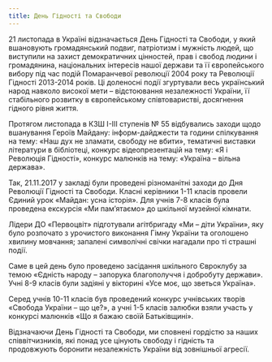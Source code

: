 ```yaml
---
title: День Гідності та Свободи
---
```


21 листопада в Україні відзначається День Гідності та Свободи, у який вшановують громадянський подвиг, патріотизм і мужність людей, що виступили на захист демократичних цінностей, прав і свобод людини і громадянина, національних інтересів нашої держави та її європейського вибору під час подій Помаранчевої революції 2004 року та Революції Гідності 2013-2014 років. Ці доленосні події згуртували весь український народ навколо високої мети – відстоювання незалежності України, її стабільного розвитку в європейському співтоваристві, досягнення гідного рівня життя.

Протягом листопада в КЗШ І-ІІІ ступенів № 55 відбувались заходи щодо вшанування Героїв Майдану: інформ-дайджести та години спілкування на тему: «Наш дух не зламати, свободу не вбити», тематичні виставки літератури в бібліотеці, конкурс відеопрезентацій на тему: «Я і Революція Гідності», конкурс малюнків на тему: «Україна – вільна держава».

Так, 21.11.2017 у закладі були проведені різноманітні заходи до Дня Революції Гідності та Свободи. Класні керівники 1-11 класів провели Єдиний урок «Майдан: усна історія». Для учнів 7-8 класів була проведена екскурсія «Ми пам’ятаємо» до шкільної музейної кімнати.

Лідери ДО «Первоцвіт» підготували агітбригаду «Ми – діти України», яку було розпочато з урочистого виконання Гімну України та оголошено хвилину мовчання; запалені символічні свічки нагадали про ті страшні події.

Саме в цей день було проведено засідання шкільного Євроклубу за темою «Єдність народу – запорука благополуччя і добробуту держави». Учні 8-9 класів були задіяні у вікторині «Усе моє, що зветься Україна».

Серед учнів 10-11 класів був проведений конкурс учнівських творів «Свобода України – що це?», а учні 1-5 класів залюбки взяли участь у конкурсі малюнків «Що я бажаю своїй Батьківщині».

Відзначаючи День Гідності та Свободи, ми сповнені гордістю за наших співвітчизників, які понад усе цінують свободу і гідність та продовжують боронити незалежність України від зовнішньої агресії.

<slideshow id="_/72157689490563884" />
